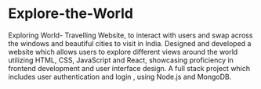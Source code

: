 # Explore-the-World
Exploring World- Travelling Website, to interact with users and swap across the windows and beautiful cities to visit in India.
Designed and developed a website which allows users to explore different views around the world utilizing HTML, CSS, JavaScript and React, showcasing proficiency in frontend development and user interface design. A full stack project which includes user authentication and login , using Node.js and MongoDB.
